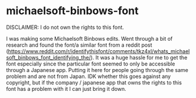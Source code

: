# michaelsoft-binbows-font

DISCLAIMER: I do not own the rights to this font.

I was making some Michaelsoft Binbows edits. Went through a bit of research and found the font/a similar font from a reddit post (https://www.reddit.com/r/identifythisfont/comments/tkz4xl/whats_michaelsoft_binbows_font_identifying_the/). It was a huge hassle for me to get the font especially since the particular font seemed to only be accessible through a Japanese app. Putting it here for people going through the same problem and are not from Japan. IDK whether this goes against any copyright, but if the company / japanese app that owns the rights to this font has a problem with it I can just bring it down.
